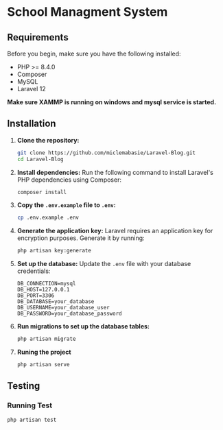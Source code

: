 # School Managment System


## Requirements

Before you begin, make sure you have the following installed:

- PHP >= 8.4.0
- Composer
- MySQL
- Laravel 12

**Make sure XAMMP is running on windows and mysql service is started.**

## Installation

1. **Clone the repository:**
   ```bash
   git clone https://github.com/miclemabasie/Laravel-Blog.git
   cd Laravel-Blog
   ```

2. **Install dependencies:**
   Run the following command to install Laravel's PHP dependencies using Composer:
   ```bash
   composer install
   ```

3. **Copy the `.env.example` file to `.env`:**
   ```bash
   cp .env.example .env
   ```

4. **Generate the application key:**
   Laravel requires an application key for encryption purposes. Generate it by running:
   ```bash
   php artisan key:generate
   ```

5. **Set up the database:**
   Update the `.env` file with your database credentials:
   ```env
   DB_CONNECTION=mysql
   DB_HOST=127.0.0.1
   DB_PORT=3306
   DB_DATABASE=your_database
   DB_USERNAME=your_database_user
   DB_PASSWORD=your_database_password
   ```

6. **Run migrations to set up the database tables:**
   ```bash
   php artisan migrate
   ```

7. **Runing the project**
    ```bash
    php artisan serve
    ```


## Testing

### Running Test
```bash
php artisan test
```

